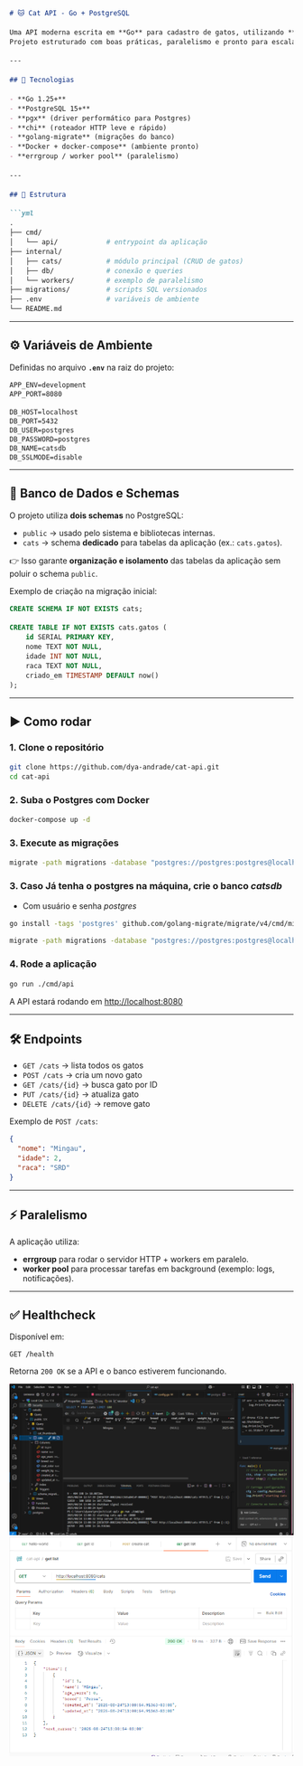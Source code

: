 ```markdown
# 🐱 Cat API - Go + PostgreSQL

Uma API moderna escrita em **Go** para cadastro de gatos, utilizando **PostgreSQL** como banco de dados.  
Projeto estruturado com boas práticas, paralelismo e pronto para escalar.

---

## 🚀 Tecnologias

- **Go 1.25+**
- **PostgreSQL 15+**
- **pgx** (driver performático para Postgres)
- **chi** (roteador HTTP leve e rápido)
- **golang-migrate** (migrações do banco)
- **Docker + docker-compose** (ambiente pronto)
- **errgroup / worker pool** (paralelismo)

---

## 📂 Estrutura

```yml
.
├── cmd/
│   └── api/            # entrypoint da aplicação
├── internal/
│   ├── cats/           # módulo principal (CRUD de gatos)
│   ├── db/             # conexão e queries
│   └── workers/        # exemplo de paralelismo
├── migrations/         # scripts SQL versionados
├── .env                # variáveis de ambiente
└── README.md

````

---

## ⚙️ Variáveis de Ambiente

Definidas no arquivo **`.env`** na raiz do projeto:

```env
APP_ENV=development
APP_PORT=8080

DB_HOST=localhost
DB_PORT=5432
DB_USER=postgres
DB_PASSWORD=postgres
DB_NAME=catsdb
DB_SSLMODE=disable
````

---

## 🐘 Banco de Dados e Schemas

O projeto utiliza **dois schemas** no PostgreSQL:

* `public` → usado pelo sistema e bibliotecas internas.
* `cats` → schema **dedicado** para tabelas da aplicação (ex.: `cats.gatos`).

👉 Isso garante **organização e isolamento** das tabelas da aplicação sem poluir o schema `public`.

Exemplo de criação na migração inicial:

```sql
CREATE SCHEMA IF NOT EXISTS cats;

CREATE TABLE IF NOT EXISTS cats.gatos (
    id SERIAL PRIMARY KEY,
    nome TEXT NOT NULL,
    idade INT NOT NULL,
    raca TEXT NOT NULL,
    criado_em TIMESTAMP DEFAULT now()
);
```

---

## ▶️ Como rodar

### 1. Clone o repositório

```bash
git clone https://github.com/dya-andrade/cat-api.git
cd cat-api
```

### 2. Suba o Postgres com Docker

```bash
docker-compose up -d
```

### 3. Execute as migrações

```bash
migrate -path migrations -database "postgres://postgres:postgres@localhost:5432/catsdb?sslmode=disable" up
```

### 3. Caso Já tenha o postgres na máquina, crie o banco ***catsdb***

* Com usuário e senha *postgres*

```bash
go install -tags 'postgres' github.com/golang-migrate/migrate/v4/cmd/migrate@latest
```

```bash
migrate -path migrations -database "postgres://postgres:postgres@localhost:5432/catsdb?sslmode=disable" up
```

### 4. Rode a aplicação

```bash
go run ./cmd/api
```

A API estará rodando em [http://localhost:8080](http://localhost:8080)

---

## 🛠 Endpoints

* `GET /cats` → lista todos os gatos
* `POST /cats` → cria um novo gato
* `GET /cats/{id}` → busca gato por ID
* `PUT /cats/{id}` → atualiza gato
* `DELETE /cats/{id}` → remove gato

Exemplo de `POST /cats`:

```json
{
  "nome": "Mingau",
  "idade": 2,
  "raca": "SRD"
}
```

---

## ⚡ Paralelismo

A aplicação utiliza:

* **errgroup** para rodar o servidor HTTP + workers em paralelo.
* **worker pool** para processar tarefas em background (exemplo: logs, notificações).

---

## ✅ Healthcheck

Disponível em:

```
GET /health
```

Retorna `200 OK` se a API e o banco estiverem funcionando.

![alt text](image.png)
![alt text](image-1.png)